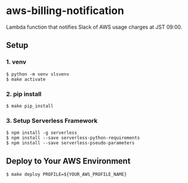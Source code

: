# aws-billing-notification

Lambda function that notifies Slack of AWS usage charges at JST 09:00.

## Setup

### 1. venv

```
$ python -m venv slsvenv
$ make activate
```

### 2. pip install

```
$ make pip_install
```

### 3. Setup Serverless Framework

```
$ npm install -g serverless
$ npm install --save serverless-python-requirements
$ npm install --save serverless-pseudo-parameters
```

## Deploy to Your AWS Environment

```
$ make deploy PROFILE=${YOUR_AWS_PROFILE_NAME}
```
